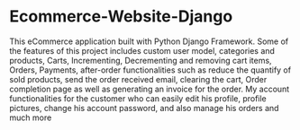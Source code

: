 # Ecommerce-Website-Django
This eCommerce application built with Python Django Framework. Some of the features of this project
includes custom user model, categories and products, Carts, Incrementing, Decrementing and removing
cart items, Orders, Payments, after-order functionalities such as reduce the quantify of sold products,
send the order received email, clearing the cart, Order completion page as well as generating an invoice
for the order. My account functionalities for the customer who can easily edit his profile, profile pictures,
change his account password, and also manage his orders and much more
